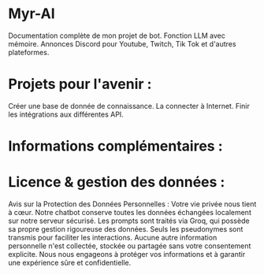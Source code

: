 # Myr-AI
Documentation complète de mon projet de bot. Fonction LLM avec mémoire. Annonces Discord pour Youtube, Twitch, Tik Tok et d'autres plateformes.

# Projets pour l'avenir :
Créer une base de donnée de connaissance.
La connecter à Internet.
Finir les intégrations aux différentes API.

# Informations complémentaires : 

# Licence & gestion des données :

Avis sur la Protection des Données Personnelles :
Votre vie privée nous tient à cœur. Notre chatbot conserve toutes les données échangées localement sur notre serveur sécurisé. Les prompts sont traités via Groq, qui possède sa propre gestion rigoureuse des données. Seuls les pseudonymes sont transmis pour faciliter les interactions. Aucune autre information personnelle n'est collectée, stockée ou partagée sans votre consentement explicite. Nous nous engageons à protéger vos informations et à garantir une expérience sûre et confidentielle.
